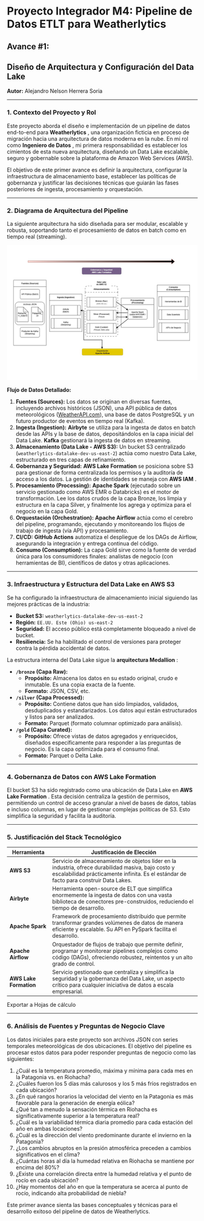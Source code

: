 # **Proyecto Integrador M4: Pipeline de Datos ETLT para Weatherlytics**

## **Avance #1:** 

## **Diseño de Arquitectura y Configuración del Data Lake**

**Autor:** Alejandro Nelson Herrera Soria

---

### **1. Contexto del Proyecto y Rol**

Este proyecto aborda el diseño e implementación de un pipeline de datos end-to-end para  **Weatherlytics** , una organización ficticia en proceso de migración hacia una arquitectura de datos moderna en la nube. En mi rol como  **Ingeniero de Datos** , mi primera responsabilidad es establecer los cimientos de esta nueva arquitectura, diseñando un Data Lake escalable, seguro y gobernable sobre la plataforma de Amazon Web Services (AWS).

El objetivo de este primer avance es definir la arquitectura, configurar la infraestructura de almacenamiento base, establecer las políticas de gobernanza y justificar las decisiones técnicas que guiarán las fases posteriores de ingesta, procesamiento y orquestación.

---

### **2. Diagrama de Arquitectura del Pipeline**

La siguiente arquitectura ha sido diseñada para ser modular, escalable y robusta, soportando tanto el procesamiento de datos en batch como en tiempo real (streaming).

![Diagrama de arquitectura](./arquitectura_anhs.jpg)

**Flujo de Datos Detallado:**

1. **Fuentes (Sources):** Los datos se originan en diversas fuentes, incluyendo archivos históricos (JSON), una API pública de datos meteorológicos ([WeatherAPI.com](https://www.weatherapi.com/my/)), una base de datos PostgreSQL y un futuro productor de eventos en tiempo real (Kafka).
2. **Ingesta (Ingestion):** **Airbyte** se utiliza para la ingesta de datos en batch desde las APIs y la base de datos, depositándolos en la capa inicial del Data Lake. **Kafka** gestionará la ingesta de datos en streaming.
3. **Almacenamiento (Data Lake - AWS S3):** Un bucket S3 centralizado (`weatherlytics-datalake-dev-us-east-2`) actúa como nuestro Data Lake, estructurado en tres capas de refinamiento.
4. **Gobernanza y Seguridad:** **AWS Lake Formation** se posiciona sobre S3 para gestionar de forma centralizada los permisos y la auditoría de acceso a los datos. La gestión de identidades se maneja con  **AWS IAM** .
5. **Procesamiento (Processing):** **Apache Spark** (ejecutado sobre un servicio gestionado como AWS EMR o Databricks) es el motor de transformación. Lee los datos crudos de la capa Bronze, los limpia y estructura en la capa Silver, y finalmente los agrega y optimiza para el negocio en la capa Gold.
6. **Orquestación (Orchestration):** **Apache Airflow** actúa como el cerebro del pipeline, programando, ejecutando y monitoreando los flujos de trabajo de ingesta (vía API) y procesamiento.
7. **CI/CD:** **GitHub Actions** automatiza el despliegue de los DAGs de Airflow, asegurando la integración y entrega continua del código.
8. **Consumo (Consumption):** La capa Gold sirve como la fuente de verdad única para los consumidores finales: analistas de negocio (con herramientas de BI), científicos de datos y otras aplicaciones.

---

### **3. Infraestructura y Estructura del Data Lake en AWS S3**

Se ha configurado la infraestructura de almacenamiento inicial siguiendo las mejores prácticas de la industria:

* **Bucket S3:** `weatherlytics-datalake-dev-us-east-2`
* **Región:** `EE.UU. Este (Ohio) us-east-2`
* **Seguridad:** El acceso público está completamente bloqueado a nivel de bucket.
* **Resiliencia:** Se ha habilitado el control de versiones para proteger contra la pérdida accidental de datos.

La estructura interna del Data Lake sigue la  **arquitectura Medallion** :

* **`/bronze` (Capa Raw):**
  * **Propósito:** Almacena los datos en su estado original, crudo e inmutable. Es una copia exacta de la fuente.
  * **Formato:** JSON, CSV, etc.
* **`/silver` (Capa Processed):**
  * **Propósito:** Contiene datos que han sido limpiados, validados, desduplicados y estandarizados. Los datos aquí están estructurados y listos para ser analizados.
  * **Formato:** Parquet (formato columnar optimizado para análisis).
* **`/gold` (Capa Curated):**
  * **Propósito:** Ofrece vistas de datos agregados y enriquecidos, diseñados específicamente para responder a las preguntas de negocio. Es la capa optimizada para el consumo final.
  * **Formato:** Parquet o Delta Lake.

---

### **4. Gobernanza de Datos con AWS Lake Formation**

El bucket S3 ha sido registrado como una ubicación de Data Lake en  **AWS Lake Formation** . Esta decisión centraliza la gestión de permisos, permitiendo un control de acceso granular a nivel de bases de datos, tablas e incluso columnas, en lugar de gestionar complejas políticas de S3. Esto simplifica la seguridad y facilita la auditoría.

---

### **5. Justificación del Stack Tecnológico**

| Herramienta                  | Justificación de Elección                                                                                                                                                                      |
| ---------------------------- | ------------------------------------------------------------------------------------------------------------------------------------------------------------------------------------------------ |
| **AWS S3**             | Servicio de almacenamiento de objetos líder en la industria, ofrece durabilidad masiva, bajo costo y escalabilidad prácticamente infinita. Es el estándar de facto para construir Data Lakes. |
| **Airbyte**            | Herramienta open-source de ELT que simplifica enormemente la ingesta de datos con una vasta biblioteca de conectores pre-construidos, reduciendo el tiempo de desarrollo.                        |
| **Apache Spark**       | Framework de procesamiento distribuido que permite transformar grandes volúmenes de datos de manera eficiente y escalable. Su API en PySpark facilita el desarrollo.                            |
| **Apache Airflow**     | Orquestador de flujos de trabajo que permite definir, programar y monitorear pipelines complejos como código (DAGs), ofreciendo robustez, reintentos y un alto grado de control.                |
| **AWS Lake Formation** | Servicio gestionado que centraliza y simplifica la seguridad y la gobernanza del Data Lake, un aspecto crítico para cualquier iniciativa de datos a escala empresarial.                         |

Exportar a Hojas de cálculo

---

### **6. Análisis de Fuentes y Preguntas de Negocio Clave**

Los datos iniciales para este proyecto son archivos JSON con series temporales meteorológicas de dos ubicaciones. El objetivo del pipeline es procesar estos datos para poder responder preguntas de negocio como las siguientes:

1. ¿Cuál es la temperatura promedio, máxima y mínima para cada mes en la Patagonia vs. en Riohacha?
2. ¿Cuáles fueron los 5 días más calurosos y los 5 más fríos registrados en cada ubicación?
3. ¿En qué rangos horarios la velocidad del viento en la Patagonia es más favorable para la generación de energía eólica?
4. ¿Qué tan a menudo la sensación térmica en Riohacha es significativamente superior a la temperatura real?
5. ¿Cuál es la variabilidad térmica diaria promedio para cada estación del año en ambas locaciones?
6. ¿Cuál es la dirección del viento predominante durante el invierno en la Patagonia?
7. ¿Los cambios abruptos en la presión atmosférica preceden a cambios significativos en el clima?
8. ¿Cuántas horas al día la humedad relativa en Riohacha se mantiene por encima del 80%?
9. ¿Existe una correlación directa entre la humedad relativa y el punto de rocío en cada ubicación?
10. ¿Hay momentos del año en que la temperatura se acerca al punto de rocío, indicando alta probabilidad de niebla?

Este primer avance sienta las bases conceptuales y técnicas para el desarrollo exitoso del pipeline de datos de Weatherlytics.
